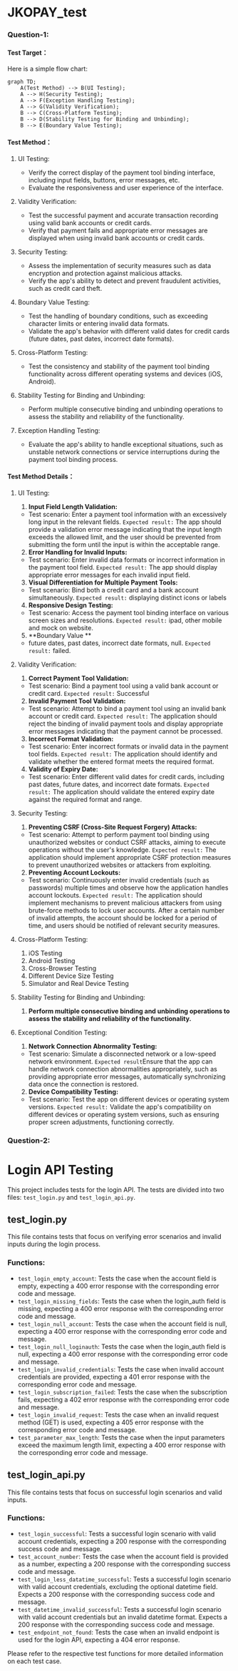 # JKOPAY_test

### Question-1:

#### Test Target：

Here is a simple flow chart:

```mermaid
graph TD;
    A(Test Method) --> B(UI Testing);
    A --> H(Security Testing);
    A --> F(Exception Handling Testing);
    A --> G(Validity Verification);
    B --> C(Cross-Platform Testing);
    B --> D(Stability Testing for Binding and Unbinding);
    B --> E(Boundary Value Testing);
```

#### Test Method：

1. UI Testing:

   - Verify the correct display of the payment tool binding interface, including input fields, buttons, error messages, etc.
   - Evaluate the responsiveness and user experience of the interface.

2. Validity Verification:

   - Test the successful payment and accurate transaction recording using valid bank accounts or credit cards.
   - Verify that payment fails and appropriate error messages are displayed when using invalid bank accounts or credit cards.

3. Security Testing:

   - Assess the implementation of security measures such as data encryption and protection against malicious attacks.
   - Verify the app's ability to detect and prevent fraudulent activities, such as credit card theft.

4. Boundary Value Testing:

   - Test the handling of boundary conditions, such as exceeding character limits or entering invalid data formats.
   - Validate the app's behavior with different valid dates for credit cards (future dates, past dates, incorrect date formats).

5. Cross-Platform Testing:

   - Test the consistency and stability of the payment tool binding functionality across different operating systems and devices (iOS, Android).

6. Stability Testing for Binding and Unbinding:

   - Perform multiple consecutive binding and unbinding operations to assess the stability and reliability of the functionality.

7. Exception Handling Testing:
   - Evaluate the app's ability to handle exceptional situations, such as unstable network connections or service interruptions during the payment tool binding process.

#### Test Method Details：

1. UI Testing:

   1. **Input Field Length Validation:**

   - Test scenario: Enter a payment tool information with an excessively long input in the relevant fields.
     `Expected result:` The app should provide a validation error message indicating that the input length exceeds the allowed limit, and the user should be prevented from submitting the form until the input is within the acceptable range.

   2. **Error Handling for Invalid Inputs:**

   - Test scenario: Enter invalid data formats or incorrect information in the payment tool field.
     `Expected result:` The app should display appropriate error messages for each invalid input field.

   3. **Visual Differentiation for Multiple Payment Tools:**

   - Test scenario: Bind both a credit card and a bank account simultaneously.
     `Expected result:` displaying distinct icons or labels

   4. **Responsive Design Testing:**

   - Test scenario: Access the payment tool binding interface on various screen sizes and resolutions.
     `Expected result:` ipad, other mobile and mock on website.

   5. **Boundary Value **

   - future dates, past dates, incorrect date formats, null.
     `Expected result:` failed.

2. Validity Verification:

   1. **Correct Payment Tool Validation:**

   - Test scenario: Bind a payment tool using a valid bank account or credit card.
     `Expected result:` Successful

   2. **Invalid Payment Tool Validation:**

   - Test scenario: Attempt to bind a payment tool using an invalid bank account or credit card.
     `Expected result:` The application should reject the binding of invalid payment tools and display appropriate error messages indicating that the payment cannot be processed.

   3. **Incorrect Format Validation:**

   - Test scenario: Enter incorrect formats or invalid data in the payment tool fields.
     `Expected result:` The application should identify and validate whether the entered format meets the required format.

   4. **Validity of Expiry Date:**

   - Test scenario: Enter different valid dates for credit cards, including past dates, future dates, and incorrect date formats.
     `Expected result:` The application should validate the entered expiry date against the required format and range.

3. Security Testing:

   1. **Preventing CSRF (Cross-Site Request Forgery) Attacks:**

   - Test scenario: Attempt to perform payment tool binding using unauthorized websites or conduct CSRF attacks, aiming to execute operations without the user's knowledge.
     `Expected result:` The application should implement appropriate CSRF protection measures to prevent unauthorized websites or attackers from exploiting.

   2. **Preventing Account Lockouts:**

   - Test scenario: Continuously enter invalid credentials (such as passwords) multiple times and observe how the application handles account lockouts.
     `Expected result:` The application should implement mechanisms to prevent malicious attackers from using brute-force methods to lock user accounts. After a certain number of invalid attempts, the account should be locked for a period of time, and users should be notified of relevant security measures.

4. Cross-Platform Testing:

   1. iOS Testing
   2. Android Testing
   3. Cross-Browser Testing
   4. Different Device Size Testing
   5. Simulator and Real Device Testing

5. Stability Testing for Binding and Unbinding:

   1. **Perform multiple consecutive binding and unbinding operations to assess the stability and reliability of the functionality.**

6. Exceptional Condition Testing:
   1. **Network Connection Abnormality Testing:**
   - Test scenario: Simulate a disconnected network or a low-speed network environment.
     `Expected result`Ensure that the app can handle network connection abnormalities appropriately, such as providing appropriate error messages, automatically synchronizing data once the connection is restored.
   2. **Device Compatibility Testing:**
   - Test scenario: Test the app on different devices or operating system versions.
     `Expected result:` Validate the app's compatibility on different devices or operating system versions, such as ensuring proper screen adjustments, functioning correctly.

### Question-2:

# Login API Testing

This project includes tests for the login API. The tests are divided into two files: `test_login.py` and `test_login_api.py`.

## test_login.py

This file contains tests that focus on verifying error scenarios and invalid inputs during the login process.

### Functions:

- `test_login_empty_account`: Tests the case when the account field is empty, expecting a 400 error response with the corresponding error code and message.
- `test_login_missing_fields`: Tests the case when the login_auth field is missing, expecting a 400 error response with the corresponding error code and message.
- `test_login_null_account`: Tests the case when the account field is null, expecting a 400 error response with the corresponding error code and message.
- `test_login_null_loginauth`: Tests the case when the login_auth field is null, expecting a 400 error response with the corresponding error code and message.
- `test_login_invalid_credentials`: Tests the case when invalid account credentials are provided, expecting a 401 error response with the corresponding error code and message.
- `test_login_subscription_failed`: Tests the case when the subscription fails, expecting a 402 error response with the corresponding error code and message.
- `test_login_invalid_request`: Tests the case when an invalid request method (GET) is used, expecting a 405 error response with the corresponding error code and message.
- `test_parameter_max_length`: Tests the case when the input parameters exceed the maximum length limit, expecting a 400 error response with the corresponding error code and message.

## test_login_api.py

This file contains tests that focus on successful login scenarios and valid inputs.

### Functions:

- `test_login_successful`: Tests a successful login scenario with valid account credentials, expecting a 200 response with the corresponding success code and message.
- `test_account_number`: Tests the case when the account field is provided as a number, expecting a 200 response with the corresponding success code and message.
- `test_login_less_datatime_successful`: Tests a successful login scenario with valid account credentials, excluding the optional datetime field. Expects a 200 response with the corresponding success code and message.
- `test_datetime_invalid_successful`: Tests a successful login scenario with valid account credentials but an invalid datetime format. Expects a 200 response with the corresponding success code and message.
- `test_endpoint_not_found`: Tests the case when an invalid endpoint is used for the login API, expecting a 404 error response.

Please refer to the respective test functions for more detailed information on each test case.
